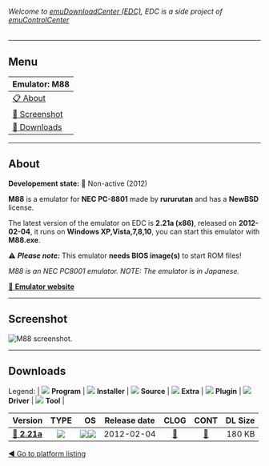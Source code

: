 ###### Welcome to [emuDownloadCenter (EDC)](https://github.com/PhoenixInteractiveNL/emuDownloadCenter/wiki/), EDC is a side project of [emuControlCenter](https://github.com/PhoenixInteractiveNL/emuControlCenter/wiki/)
***
## Menu
| **Emulator: M88** |
|:---------|
| [:clipboard: About](#about) |
| [:sunrise: Screenshot](#screenshot) |
| [:floppy_disk: Downloads](#downloads) |
***
## About
**Developement state:** :red_circle: Non-active (2012)

**M88** is a emulator for **NEC PC-8801** made by **rururutan** and has a **NewBSD** license.

The latest version of the emulator on EDC is **2.21a (x86)**, released on **2012-02-04**, it runs on **Windows XP,Vista,7,8,10**, you can start this emulator with **M88.exe**.

:warning: _**Please note:**_ This emulator **needs BIOS image(s)** to start ROM files!

_M88 is an NEC PC8001 emulator. NOTE: The emulator is in Japanese._

[:link: **Emulator website**](http://github.com/rururutan/m88)
***
## Screenshot
![](https://raw.githubusercontent.com/PhoenixInteractiveNL/emuDownloadCenter/master/hooks/m88/emulator_screen_01.jpg "M88 screenshot.")
***
## Downloads
Legend: | 
![](https://raw.githubusercontent.com/wiki/PhoenixInteractiveNL/emuDownloadCenter/images_misc/icon_program_24.png) **Program** | 
![](https://raw.githubusercontent.com/wiki/PhoenixInteractiveNL/emuDownloadCenter/images_misc/icon_installer_24.png) **Installer** | 
![](https://raw.githubusercontent.com/wiki/PhoenixInteractiveNL/emuDownloadCenter/images_misc/icon_source_code_24.png) **Source** | 
![](https://raw.githubusercontent.com/wiki/PhoenixInteractiveNL/emuDownloadCenter/images_misc/icon_extra_24.png) **Extra** | 
![](https://raw.githubusercontent.com/wiki/PhoenixInteractiveNL/emuDownloadCenter/images_misc/icon_plugin_24.png) **Plugin** | 
![](https://raw.githubusercontent.com/wiki/PhoenixInteractiveNL/emuDownloadCenter/images_misc/icon_driver_24.png) **Driver** | 
![](https://raw.githubusercontent.com/wiki/PhoenixInteractiveNL/emuDownloadCenter/images_misc/icon_tool_24.png) **Tool** | 
 
| Version | TYPE | OS | Release date | CLOG | CONT | DL Size |
|:--------|:----:|---:|:------------:|:----:|:----:|--------:|
| [:floppy_disk: **2.21a**](https://github.com/PhoenixInteractiveNL/edc-repo0004/raw/master/m88/2.21a.7z) | ![](https://raw.githubusercontent.com/wiki/PhoenixInteractiveNL/emuDownloadCenter/images_misc/icon_program_24.png) | ![](https://raw.githubusercontent.com/wiki/PhoenixInteractiveNL/emuDownloadCenter/images_misc/logo_windows_24.png)![](https://raw.githubusercontent.com/wiki/PhoenixInteractiveNL/emuDownloadCenter/images_misc/icon_32-bit_24.png) | 2012-02-04 | [:page_facing_up:](https://github.com/PhoenixInteractiveNL/edc-repo0004/blob/master/m88/2.21a_changelog.txt) | [:mag_right:](https://github.com/PhoenixInteractiveNL/edc-repo0004/blob/master/m88/2.21a_contents.txt) | 180 KB |

[:arrow_backward: Go to platform listing](https://github.com/PhoenixInteractiveNL/emuDownloadCenter/wiki/EDC-Platform-List)

